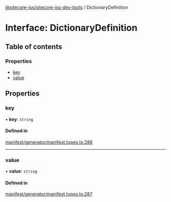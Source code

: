 [@sitecore-jss/sitecore-jss-dev-tools](../README.md) / DictionaryDefinition

# Interface: DictionaryDefinition

## Table of contents

### Properties

- [key](DictionaryDefinition.md#key)
- [value](DictionaryDefinition.md#value)

## Properties

### key

• **key**: `string`

#### Defined in

[manifest/generator/manifest.types.ts:286](https://github.com/Sitecore/jss/blob/2094b8e09/packages/sitecore-jss-dev-tools/src/manifest/generator/manifest.types.ts#L286)

___

### value

• **value**: `string`

#### Defined in

[manifest/generator/manifest.types.ts:287](https://github.com/Sitecore/jss/blob/2094b8e09/packages/sitecore-jss-dev-tools/src/manifest/generator/manifest.types.ts#L287)
